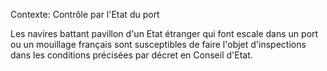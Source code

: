 Contexte: Contrôle par l'Etat du port

Les navires battant pavillon d'un Etat étranger qui font escale dans un port ou un mouillage français sont susceptibles de faire l'objet d'inspections dans les conditions précisées par décret en Conseil d'Etat.